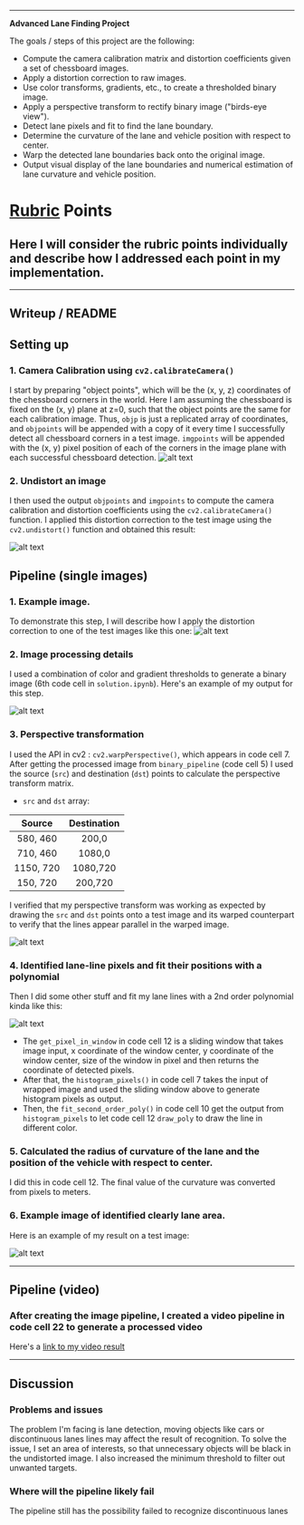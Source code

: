 --------------------------------------------------------------------------------

**Advanced Lane Finding Project**

The goals / steps of this project are the following:

- Compute the camera calibration matrix and distortion coefficients given a set of chessboard images.
- Apply a distortion correction to raw images.
- Use color transforms, gradients, etc., to create a thresholded binary image.
- Apply a perspective transform to rectify binary image ("birds-eye view").
- Detect lane pixels and fit to find the lane boundary.
- Determine the curvature of the lane and vehicle position with respect to center.
- Warp the detected lane boundaries back onto the original image.
- Output visual display of the lane boundaries and numerical estimation of lane curvature and vehicle position.

# [Rubric](https://review.udacity.com/#!/rubrics/571/view) Points

## Here I will consider the rubric points individually and describe how I addressed each point in my implementation.

--------------------------------------------------------------------------------

## Writeup / README

## Setting up

### 1\. Camera Calibration using `cv2.calibrateCamera()`

I start by preparing "object points", which will be the (x, y, z) coordinates of the chessboard corners in the world. Here I am assuming the chessboard is fixed on the (x, y) plane at z=0, such that the object points are the same for each calibration image. Thus, `objp` is just a replicated array of coordinates, and `objpoints` will be appended with a copy of it every time I successfully detect all chessboard corners in a test image. `imgpoints` will be appended with the (x, y) pixel position of each of the corners in the image plane with each successful chessboard detection. ![alt text][image0]

### 2\. Undistort an image

I then used the output `objpoints` and `imgpoints` to compute the camera calibration and distortion coefficients using the `cv2.calibrateCamera()` function. I applied this distortion correction to the test image using the `cv2.undistort()` function and obtained this result:

![alt text][image1]

## Pipeline (single images)

### 1\. Example image.

To demonstrate this step, I will describe how I apply the distortion correction to one of the test images like this one: ![alt text][image2]

### 2\. Image processing details

I used a combination of color and gradient thresholds to generate a binary image (6th code cell in `solution.ipynb`). Here's an example of my output for this step.

![alt text][image3]

### 3\. Perspective transformation

I used the API in cv2 : `cv2.warpPerspective()`, which appears in code cell 7. After getting the processed image from `binary_pipeline` (code cell 5) I used the  source (`src`) and destination (`dst`) points to calculate the perspective transform matrix.
- `src` and `dst` array:

 Source   | Destination
:-------: | :---------:
580, 460  |   200,0
710, 460  |   1080,0
1150, 720 |   1080,720
150, 720  |   200,720

I verified that my perspective transform was working as expected by drawing the `src` and `dst` points onto a test image and its warped counterpart to verify that the lines appear parallel in the warped image.

![alt text][image4]

### 4\. Identified lane-line pixels and fit their positions with a polynomial
Then I did some other stuff and fit my lane lines with a 2nd order polynomial kinda like this:

![alt text][image5]
- The `get_pixel_in_window` in code cell 12 is a sliding window that takes image input, x coordinate of the window center, y coordinate of the window center, size of the window in pixel and then returns the coordinate of detected pixels.
- After that, the `histogram_pixels()` in code cell 7 takes the input of wrapped image and used the sliding window above to generate histogram pixels as output.
- Then, the `fit_second_order_poly()` in code cell 10 get the output from `histogram_pixels` to let code cell 12 `draw_poly` to draw the line in different color.


### 5\.  Calculated the radius of curvature of the lane and the position of the vehicle with respect to center.

I did this in code cell 12. The final value of the curvature was converted from pixels to meters.

### 6\. Example image of identified clearly lane area.

Here is an example of my result on a test image:

![alt text][image6]

--------------------------------------------------------------------------------

## Pipeline (video)

### After creating the image pipeline, I created a video pipeline in code cell 22 to generate a processed video

Here's a [link to my video result](./project_video_output.mp4)

--------------------------------------------------------------------------------

## Discussion

### Problems and issues
The problem I'm facing is lane detection, moving objects like cars or discontinuous lanes lines may affect the result of recognition.
To solve the issue, I set an area of interests, so that unnecessary objects will be black in the undistorted image. I also increased the minimum threshold to filter out unwanted targets.

### Where will the pipeline likely fail
The pipeline still has the possibility failed to recognize discontinuous lanes

[//]: # "Image References"
[image0]: ./output_images/calibration.png "Undistorted"
[image1]: ./output_images/undistort_output.png "Undistorted"
[image2]: ./output_images/distort.png "Road Transformed"
[image3]: ./output_images/binary.png "Binary Example"
[image4]: ./output_images/wrap.png "Warp Example"
[image5]: ./output_images/colorfit.png "Fit Visual"
[image6]: ./output_images/output.png "Output"
[video1]: ./project_video_output.mp4 "Video"
